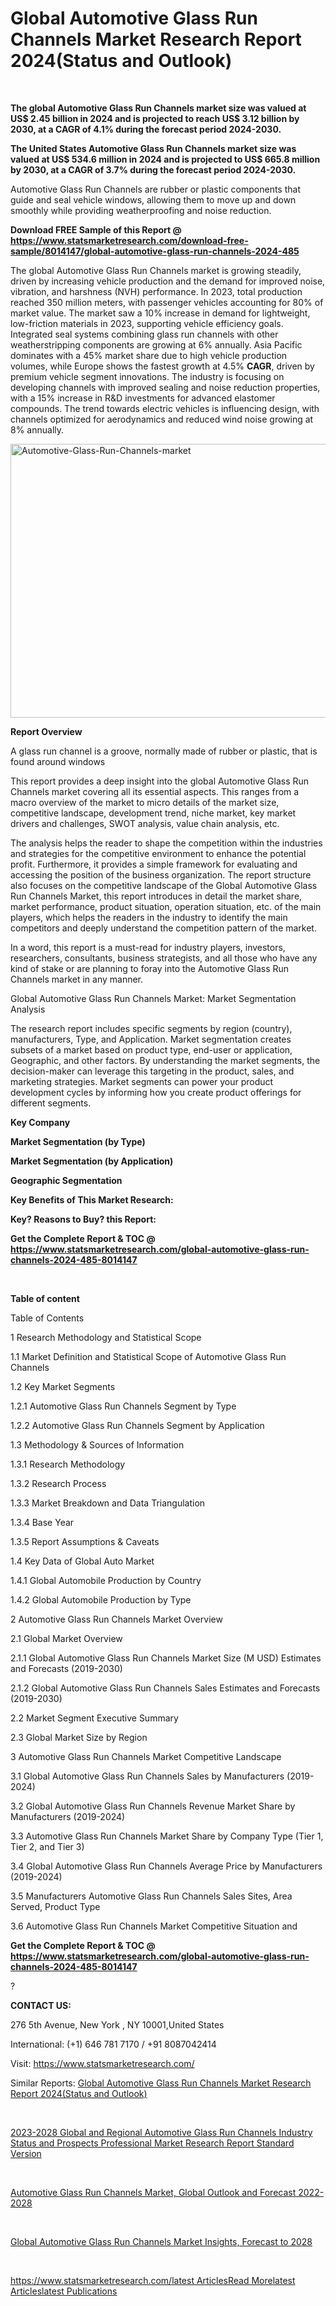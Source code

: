 <h1>Global Automotive Glass Run Channels Market Research Report 2024(Status and Outlook)</h1><br/><p><strong>The global Automotive Glass Run Channels market size was valued at US$ 2.45 billion in 2024 and is projected to reach US$ 3.12 billion by 2030, at a <strong>CAGR</strong> of 4.1% during the forecast period 2024-2030.</strong></p>
 
 
 
 <p><strong>The United States Automotive Glass Run Channels market size was valued at US$ 534.6 million in 2024 and is projected to US$ 665.8 million by 2030, at a <strong>CAGR</strong> of 3.7% during the forecast period 2024-2030.</strong></p>
 
 
 
 <p>Automotive Glass Run Channels are rubber or plastic components that guide and seal vehicle windows, allowing them to move up and down smoothly while providing weatherproofing and noise reduction.</p>
 
 
 
 <p><strong>Download FREE Sample of this Report @ <a href="https://www.statsmarketresearch.com/download-free-sample/8014147/global-automotive-glass-run-channels-2024-485">https://www.statsmarketresearch.com/download-free-sample/8014147/global-automotive-glass-run-channels-2024-485</a></strong></p>
 
 
 
 <p>The global Automotive Glass Run Channels market is growing steadily, driven by increasing vehicle production and the demand for improved noise, vibration, and harshness (NVH) performance. In 2023, total production reached 350 million meters, with passenger vehicles accounting for 80% of market value. The market saw a 10% increase in demand for lightweight, low-friction materials in 2023, supporting vehicle efficiency goals. Integrated seal systems combining glass run channels with other weatherstripping components are growing at 6% annually. Asia Pacific dominates with a 45% market share due to high vehicle production volumes, while Europe shows the fastest growth at 4.5% <strong>CAGR</strong>, driven by premium vehicle segment innovations. The industry is focusing on developing channels with improved sealing and noise reduction properties, with a 15% increase in R&D investments for advanced elastomer compounds. The trend towards electric vehicles is influencing design, with channels optimized for aerodynamics and reduced wind noise growing at 8% annually.</p>
 
 
 
 <p><img alt="Automotive-Glass-Run-Channels-market" src="https://www.grandresearchstore.com/assets/report-images/Automotive_Glass_Run_Channels_market.png" style="width: 730px; height: 438px;" /></p>
 
 
 
 <p><strong>Report Overview</strong></p>
 
 
 
 <p>A glass run channel is a groove, normally made of rubber or plastic, that is found around windows</p>
 
 
 
 <p>This report provides a deep insight into the global Automotive Glass Run Channels market covering all its essential aspects. This ranges from a macro overview of the market to micro details of the market size, competitive landscape, development trend, niche market, key market drivers and challenges, SWOT analysis, value chain analysis, etc.</p>
 
 
 
 <p>The analysis helps the reader to shape the competition within the industries and strategies for the competitive environment to enhance the potential profit. Furthermore, it provides a simple framework for evaluating and accessing the position of the business organization. The report structure also focuses on the competitive landscape of the Global Automotive Glass Run Channels Market, this report introduces in detail the market share, market performance, product situation, operation situation, etc. of the main players, which helps the readers in the industry to identify the main competitors and deeply understand the competition pattern of the market.</p>
 
 
 
 <p>In a word, this report is a must-read for industry players, investors, researchers, consultants, business strategists, and all those who have any kind of stake or are planning to foray into the Automotive Glass Run Channels market in any manner.</p>
 
 
 
 <p>Global Automotive Glass Run Channels Market: Market Segmentation Analysis</p>
 
 
 
 <p>The research report includes specific segments by region (country), manufacturers, Type, and Application. Market segmentation creates subsets of a market based on product type, end-user or application, Geographic, and other factors. By understanding the market segments, the decision-maker can leverage this targeting in the product, sales, and marketing strategies. Market segments can power your product development cycles by informing how you create product offerings for different segments.</p>
 
 
 
 <p><strong>Key Company</strong></p>
 
 
 
 <p><strong>Market Segmentation (by Type)</strong></p>
 
 
 
 <p><strong>Market Segmentation (<strong>by Application</strong>)</strong></p>
 
 
 
 <p><strong>Geographic Segmentation</strong></p>
 
 
 
 <p><strong>Key Benefits of This Market Research:</strong></p>
 
 
 
 <p><strong>Key? <strong>Reasons to Buy</strong>? this Report:</strong></p>
 
 
 
 <div><b>Get the Complete Report & TOC @ <a href="https://www.statsmarketresearch.com/global-automotive-glass-run-channels-2024-485-8014147">https://www.statsmarketresearch.com/global-automotive-glass-run-channels-2024-485-8014147</a></b></div>
 
 
 
 <p><br />
 
 <b>Table of content</b></p>
 
 
 
 <p>Table of Contents<br />
 
 1 Research Methodology and Statistical Scope<br />
 
 1.1 Market Definition and Statistical Scope of Automotive Glass Run Channels<br />
 
 1.2 Key Market Segments<br />
 
 1.2.1 Automotive Glass Run Channels Segment by Type<br />
 
 1.2.2 Automotive Glass Run Channels Segment by Application<br />
 
 1.3 Methodology & Sources of Information<br />
 
 1.3.1 Research Methodology<br />
 
 1.3.2 Research Process<br />
 
 1.3.3 Market Breakdown and Data Triangulation<br />
 
 1.3.4 Base Year<br />
 
 1.3.5 Report Assumptions & Caveats<br />
 
 1.4 Key Data of Global Auto Market<br />
 
 1.4.1 Global Automobile Production by Country<br />
 
 1.4.2 Global Automobile Production by Type<br />
 
 2 Automotive Glass Run Channels Market Overview<br />
 
 2.1 Global Market Overview<br />
 
 2.1.1 Global Automotive Glass Run Channels Market Size (M USD) Estimates and Forecasts (2019-2030)<br />
 
 2.1.2 Global Automotive Glass Run Channels Sales Estimates and Forecasts (2019-2030)<br />
 
 2.2 Market Segment Executive Summary<br />
 
 2.3 Global Market Size by Region<br />
 
 3 Automotive Glass Run Channels Market Competitive Landscape<br />
 
 3.1 Global Automotive Glass Run Channels Sales by Manufacturers (2019-2024)<br />
 
 3.2 Global Automotive Glass Run Channels Revenue Market Share by Manufacturers (2019-2024)<br />
 
 3.3 Automotive Glass Run Channels Market Share by Company Type (Tier 1, Tier 2, and Tier 3)<br />
 
 3.4 Global Automotive Glass Run Channels Average Price by Manufacturers (2019-2024)<br />
 
 3.5 Manufacturers Automotive Glass Run Channels Sales Sites, Area Served, Product Type<br />
 
 3.6 Automotive Glass Run Channels Market Competitive Situation and</p>
 
 
 
 <div><b>Get the Complete Report & TOC @ <a href="https://www.statsmarketresearch.com/global-automotive-glass-run-channels-2024-485-8014147">https://www.statsmarketresearch.com/global-automotive-glass-run-channels-2024-485-8014147</a></b></div>
 
 
 
 <p>? </p>
 
 
 
 <p><b>CONTACT US:</b><br />
 
 276 5th Avenue, New York , NY 10001,United States<br />
 
 International: (+1) 646 781 7170 / +91 8087042414<br />
 
 Visit: <a href="https://www.statsmarketresearch.com/">https://www.statsmarketresearch.com/</a><br />
 
 Similar Reports: <a href="https://www.statsmarketresearch.com/global-automotive-glass-run-channels-2024-485-8014147">Global Automotive Glass Run Channels Market Research Report 2024(Status and Outlook)</a><br />
 
 <br />
 
 <a href="https://www.statsmarketresearch.com/global-automotive-glass-run-channels-2024-485-8014147">2023-2028 Global and Regional Automotive Glass Run Channels Industry Status and Prospects Professional Market Research Report Standard Version</a><br />
 
 <br />
 
 <a href="https://www.statsmarketresearch.com/global-automotive-glass-run-channels-2024-485-8014147">Automotive Glass Run Channels Market, Global Outlook and Forecast 2022-2028</a><br />
 
 <br />
 
 <a href="https://www.statsmarketresearch.com/global-automotive-glass-run-channels-2024-485-8014147">Global Automotive Glass Run Channels Market Insights, Forecast to 2028</a><br />
 
 <br />
 
 <a href="https://gyeongbokgung.com">https://www.statsmarketresearch.com/</a><a href="https://hallyeomaritime.com">latest Articles</a><a href="https://jingwansa.com">Read More</a><a href="https://nguoiviet.jp/">latest Articles</a><a href="https://www.intelmarketresearch.com/">latest Publications</a></p>